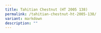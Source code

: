 ```yaml
---
title: Tahitian Chestnut (HT 2005 138)
permalink: /tahitian-chestnut-ht-2005-138/
variant: markdown
description: ""
---
```

